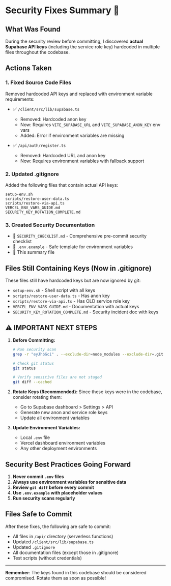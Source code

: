 # Security Fixes Summary 🔐

## What Was Found

During the security review before committing, I discovered **actual Supabase API keys** (including the service role key) hardcoded in multiple files throughout the codebase.

## Actions Taken

### 1. Fixed Source Code Files
Removed hardcoded API keys and replaced with environment variable requirements:

- ✅ `/client/src/lib/supabase.ts`
  - Removed: Hardcoded anon key  
  - Now: Requires `VITE_SUPABASE_URL` and `VITE_SUPABASE_ANON_KEY` env vars
  - Added: Error if environment variables are missing

- ✅ `/api/auth/register.ts`
  - Removed: Hardcoded URL and anon key
  - Now: Requires environment variables with fallback support

### 2. Updated .gitignore
Added the following files that contain actual API keys:
```
setup-env.sh
scripts/restore-user-data.ts
scripts/restore-via-api.ts
VERCEL_ENV_VARS_GUIDE.md
SECURITY_KEY_ROTATION_COMPLETE.md
```

### 3. Created Security Documentation
- 📄 `SECURITY_CHECKLIST.md` - Comprehensive pre-commit security checklist
- 📄 `.env.example` - Safe template for environment variables
- 📄 This summary file

## Files Still Containing Keys (Now in .gitignore)

These files still have hardcoded keys but are now ignored by git:
- `setup-env.sh` - Shell script with all keys
- `scripts/restore-user-data.ts` - Has anon key
- `scripts/restore-via-api.ts` - Has OLD service role key  
- `VERCEL_ENV_VARS_GUIDE.md` - Documentation with actual keys
- `SECURITY_KEY_ROTATION_COMPLETE.md` - Security incident doc with keys

## ⚠️ IMPORTANT NEXT STEPS

1. **Before Committing:**
   ```bash
   # Run security scan
   grep -r "eyJhbGci" . --exclude-dir=node_modules --exclude-dir=.git
   
   # Check git status
   git status
   
   # Verify sensitive files are not staged
   git diff --cached
   ```

2. **Rotate Keys (Recommended):**
   Since these keys were in the codebase, consider rotating them:
   - Go to Supabase dashboard > Settings > API
   - Generate new anon and service role keys
   - Update all environment variables

3. **Update Environment Variables:**
   - Local `.env` file
   - Vercel dashboard environment variables
   - Any other deployment environments

## Security Best Practices Going Forward

1. **Never commit `.env` files**
2. **Always use environment variables for sensitive data**
3. **Review `git diff` before every commit**
4. **Use `.env.example` with placeholder values**
5. **Run security scans regularly**

## Files Safe to Commit

After these fixes, the following are safe to commit:
- All files in `/api/` directory (serverless functions)
- Updated `/client/src/lib/supabase.ts`
- Updated `.gitignore`
- All documentation files (except those in .gitignore)
- Test scripts (without credentials)

---

**Remember**: The keys found in this codebase should be considered compromised. Rotate them as soon as possible!